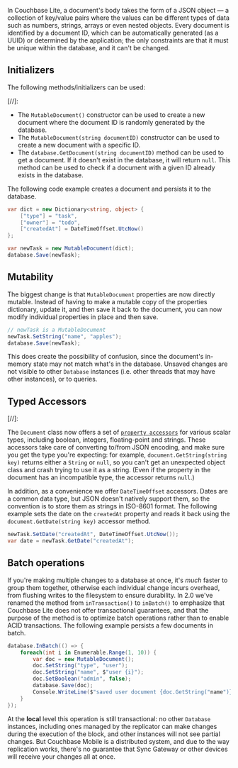 In Couchbase Lite, a document's body takes the form of a JSON object — a collection of key/value pairs where the values can be different types of data such as numbers, strings, arrays or even nested objects. Every document is identified by a document ID, which can be automatically generated (as a UUID) or determined by the application; the only constraints are that it must be unique within the database, and it can't be changed.

## Initializers

The following methods/initializers can be used:

[//]:

- The `MutableDocument()` constructor can be used to create a new document where the document ID is randomly generated by the database.
- The `MutableDocument(string documentID)` constructor can be used to create a new document with a specific ID.
- The `database.GetDocument(string documentID)` method can be used to  get a document. If it doesn't exist in the database, it will return `null`. This method can be used to check if a document with a given ID already exists in the database.

The following code example creates a document and persists it to the database.

```c#
var dict = new Dictionary<string, object> {
    ["type"] = "task",
    ["owner"] = "todo",
    ["createdAt"] = DateTimeOffset.UtcNow()
};

var newTask = new MutableDocument(dict);
database.Save(newTask);
```

## Mutability

The biggest change is that `MutableDocument` properties are now directly mutable. Instead of having to make a mutable copy of the properties dictionary, update it, and then save it back to the document, you can now modify individual properties in place and then save.

```c#
// newTask is a MutableDocument
newTask.SetString("name", "apples");
database.Save(newTask);
```

This does create the possibility of confusion, since the document's in-memory state may not match what's in the database. Unsaved changes are not visible to other `Database` instances (i.e. other threads that may have other instances), or to queries.

## Typed Accessors

[//]:

The `Document` class now offers a set of [`property accessors`](http://docs.couchbase.com/mobile/2.0/couchbase-lite-net/db021/Classes/Document.html#/DictionaryProtocol) for various scalar types, including boolean, integers, floating-point and strings. These accessors take care of converting to/from JSON encoding, and make sure you get the type you're expecting: for example, `document.GetString(string key)` returns either a `String` or `null`, so you can't get an unexpected object class and crash trying to use it as a string. (Even if the property in the document has an incompatible type, the accessor returns `null`.)

In addition, as a convenience we offer `DateTimeOffset` accessors. Dates are a common data type, but JSON doesn't natively support them, so the convention is to store them as strings in ISO-8601 format. The following example sets the date on the `createdAt` property and reads it back using the `document.GetDate(string key)` accessor method.

```c#
newTask.SetDate("createdAt", DateTimeOffset.UtcNow());
var date = newTask.GetDate("createdAt");
```

## Batch operations

If you're making multiple changes to a database at once, it's *much* faster to group them together, otherwise each individual change incurs overhead, from flushing writes to the filesystem to ensure durability. In 2.0 we've renamed the method from `inTransaction()` to `inBatch()` to emphasize that Couchbase Lite does not offer transactional guarantees, and that the purpose of the method is to optimize batch operations rather than to enable ACID transactions. The following example persists a few documents in batch.

```c#
database.InBatch(() => {
    foreach(int i in Enumerable.Range(1, 10)) {
        var doc = new MutableDocument();
        doc.SetString("type", "user");
        doc.SetString("name", $"user {i}");
        doc.SetBoolean("admin", false);
        database.Save(doc);
        Console.WriteLine($"saved user document {doc.GetString("name")}");
    }
});
```

At the **local** level this operation is still transactional: no other `Database` instances, including ones managed by the replicator can make changes during the execution of the block, and other instances will not see partial changes. But Couchbase Mobile is a distributed system, and due to the way replication works, there's no guarantee that Sync Gateway or other devices will receive your changes all at once.
